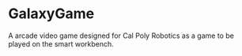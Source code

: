 # GalaxyGame
A arcade video game designed for Cal Poly Robotics as a game to be played on the smart workbench.
